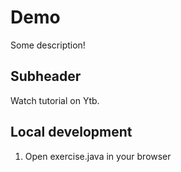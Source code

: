 # Demo

Some description!

## Subheader

Watch tutorial on Ytb.

## Local development

1. Open exercise.java in your browser